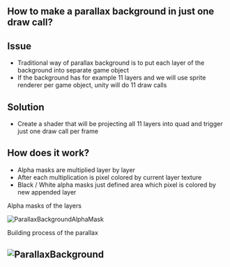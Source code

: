 How to make a parallax background in just one draw call?
---------

Issue
---------
- Traditional way of parallax background is to put each layer of the background into separate game object
- If the background has for example 11 layers and we will use sprite renderer per game object, unity will do 11 draw calls

Solution
---------
- Create a shader that will be projecting all 11 layers into quad and trigger just one draw call per frame

How does it work?
---------
- Alpha masks are multiplied layer by layer
- After each multiplication is pixel colored by current layer texture
- Black / White alpha masks just defined area which pixel is colored by new appended layer

Alpha masks of the layers 

![ParallaxBackgroundAlphaMask](https://user-images.githubusercontent.com/14979589/150011647-8682e184-7719-4a46-ba29-cbadc99b1a2d.gif)

Building process of the parallax

![ParallaxBackground](https://user-images.githubusercontent.com/14979589/150011655-1c623acb-d954-4d21-994f-f33cf73e26d8.gif)
---------



